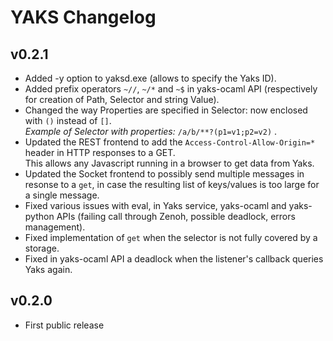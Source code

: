 # **YAKS Changelog**

## **v0.2.1**
 - Added -y option to yaksd.exe (allows to specify the Yaks ID).
 - Added prefix operators `~//`, `~/*` and `~$` in yaks-ocaml API
   (respectively for creation of Path, Selector and string Value).
 - Changed the way Properties are specified in Selector: now enclosed with `()` instead of `[]`. <br>
   _Example of Selector with properties:_ `/a/b/**?(p1=v1;p2=v2)` .
 - Updated the REST frontend to add the `Access-Control-Allow-Origin=*` header in HTTP responses to a GET. <br>
   This allows any Javascript running in a browser to get data from Yaks.
 - Updated the Socket frontend to possibly send multiple messages in resonse to a `get`, in case the
   resulting list of keys/values is too large for a single message.
 - Fixed various issues with eval, in Yaks service, yaks-ocaml and yaks-python APIs
   (failing call through Zenoh, possible deadlock, errors management).
 - Fixed implementation of `get` when the selector is not fully covered by a storage.
 - Fixed in yaks-ocaml API a deadlock when the listener's callback queries Yaks again.
 

## **v0.2.0**
 - First public release
